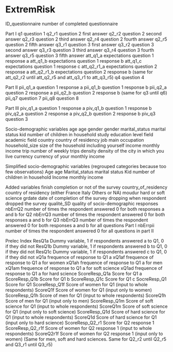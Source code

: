 # ExtremRisk
ID_questionnaire	number of completed questionnaire

Part I
q1	question 1 
q2_r1 	question 2 first answer
q2_r2 	question 2 second answer
q2_r3 	question 2 third answer
q2_r4 	question 2 fourth answer
q2_r5 	question 2 fifth answer
q3_r1 	question 3 first answer
q3_r2 	question 3 second answer
q3_r3 	question 3 third answer
q3_r4 	question 3 fourth answer
q3_r5 	question 3 fifth answer
att_q1_a	expectations question 1 response a
att_q1_b	expectations question 1 response b
att_q1_c	expectations question 1 response c
att_q2_r1_a	expectations question 2 response a
att_q2_r1_b	expectations question 2 response b
(same for att_q2_r2 until att_q2_r5 and att_q3_r1 to att_q3_r5)
q4 	question 4

Part II
pii_q1_a	question 1 response a
pii_q1_b	question 1 response b
pii_q2_a	question 2 response a
pii_q2_b	question 2 response b
(same for q3 until q6)
pii_q7	question 7
pii_q8	question 8

Part III
piv_q1_a	question 1 response a
piv_q1_b 	question 1 response b
piv_q2_a	question 2 response a
piv_q2_b	question 2 response b
piv_q3	question 3

Socio-demographic variables
age	age
gender	gender
marital_status	marital status
kid	number of children in household
study	education level
field 	academic field
country	country of residency
job	main occupation
household_size	size of the household including yourself
income	monthly income
trip	number of weekly trips
density	density of the city in which you live
currency	currency of your monthly income

Simplified socio-demographic variables (regrouped categories because too few observations)
Age	age
Marital_status	marital status
Kid	number of children in household
Income	monthly income

Added variables
finish	completion or not of the survey
country_of_residency	country of residency (either France Italy Others or NA)
moudur	hard or soft science
grdate	date of completion of the survey
dropping	when respondent dropped the survey
qualité_SD	quality of socio-demographic responses
nbErrQ2	number of times the respondent answered 0 for both responses a and b   for Q2
nbErrQ3	number of times the respondent answered 0 for both responses a and b   for Q3
nbErrQ3	number of times the respondent answered 0 for both responses a and b   for all questions Part I
nbErrpii	number of times the respondent answered 0 for all questions in part II

Prelec Index
ResQ1a	Dummy variable, 1 if respondents answered a to Q1, 0 if they did not
ResQ1b	Dummy variable, 1 if respondents answered b to Q1, 0 if they did not
ResQ1c	Dummy variable, 1 if respondents answered c to Q1, 0 if they did not
xQ1a 	frequence of response to Q1 a
xQ1af	frequence of response to Q1 a for women
xQ1ah	frequence of response to Q1 a for men
xQ1am	frequence of response to Q1 a for soft science
xQ1ad	frequence of response to Q1 a for hard science
ScoreResp_Q1a	Score for Q1 a 
ScoreResp_Q1b	Score for Q1 b
ScoreResp_Q1c	Score for Q1 c
SocreResp_Q1	Score for Q1
ScoreResp_Q1f	Score of women for Q1 (input to whole respondents)
ScoreQ1f	Score of women for Q1 (input only to women)
ScoreResp_Q1h	Score of men for Q1 (input to whole respondents)
ScoreQ1h	Score of men for Q1 (input only to men)
ScoreResp_Q1m	Score of soft science for Q1 (input to whole respondents)
ScoreQ1m	Score of soft science for Q1 (input only to soft science)
ScoreResp_Q1d	Score of hard science for Q1 (input to whole respondents)
ScoreQ1d	Score of hard science for Q1 (input only to hard science)
ScoreResp_Q2_r1	Score for Q2 response 1
ScoreResp_Q2_r1f	Score of women for Q2 response 1 (input to whole respondents)
ScoreQ2r1f	Score of women for Q2 response 1 (input only to women)
(Same for men, soft and hard sciences. Same for Q2_r2 until Q2_r5 and Q3_r1 until Q3_r5)

